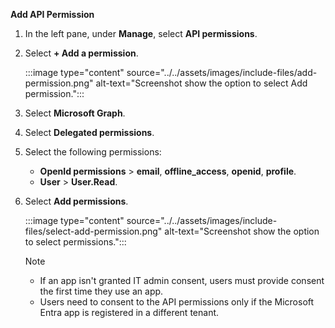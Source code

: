 **Add API Permission**

1. In the left pane, under **Manage**, select **API permissions**.

1. Select **+ Add a permission**.

   :::image type="content" source="../../assets/images/include-files/add-permission.png" alt-text="Screenshot show the option to select Add permission.":::

1. Select **Microsoft Graph**.

1. Select **Delegated permissions**.

1. Select the following permissions:
    * **OpenId permissions** > **email**, **offline_access**, **openid**, **profile**.
    * **User** > **User.Read**.

1. Select **Add permissions**.

   :::image type="content" source="../../assets/images/include-files/select-add-permission.png" alt-text="Screenshot show the option to select permissions.":::

   > [!NOTE]
   >
   > * If an app isn't granted IT admin consent, users must provide consent the first time they use an app.
   > * Users need to consent to the API permissions only if the Microsoft Entra app is registered in a different tenant.
